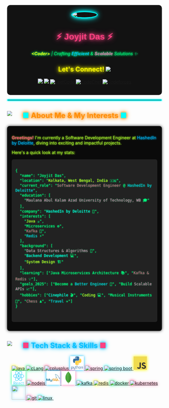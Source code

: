 <div align="center" style="background-color: #121212; /* Dark background */ color: #fff; padding: 20px; border-radius: 10px;">
    <a href="https://github.com/joyjitdas3918" target="_blank">
        <img src="https://media.licdn.com/dms/image/v2/D4E03AQHDoC6Uj8Xscw/profile-displayphoto-shrink_400_400/profile-displayphoto-shrink_400_400/0/1725519214622?e=1749686400&v=beta&t=q3QmewIomt-fIcGoJnY9HWMcjenxFMEQUHEn24FdHuI"
             alt="Joyjit Das"
             width="150"
             height="150"
             style="border-radius: 50%;
                    border: 3px solid #00ffff; /* Cyan neon border */
                    box-shadow: 0 0 10px #00ffff, 0 0 20px #00ffff; /* Neon glow */
                    transition: transform 0.3s ease-in-out;"
             onmouseover="this.style.transform='scale(1.05)'"
             onmouseout="this.style.transform='scale(1)'"
        >
    </a>
    <h1 align="center" style="color: #ff4081; /* Pink neon */
                       font-family: 'Kanit', sans-serif; /* Anime-like font */
                       text-shadow: 0 0 10px #ff4081, 0 0 20px #ff4081;">
        ⚡️ Joyjit Das ⚡️
    </h1>
    <p align="center" style="color: #00ff7f; /* Green neon */
                       font-style: italic;
                       text-shadow: 0 0 5px #00ff7f, 0 0 10px #00ff7f;">
        <span style="color: #ffff00; /* Yellow neon */ font-weight: bold;">&#60;Coder&#62;</span> | Crafting <span style="color: #00bfff; /* Blue neon */ font-weight: bold;">Efficient</span> & <span style="color: #ff69b4; /* Hot pink neon */ font-weight: bold;">Scalable</span> Solutions ✨
    </p>
    <h2 align="center" style="color: #ffff00; /* Yellow neon */
                           text-shadow: 0 0 8px #ffff00, 0 0 16px #ffff00;">
        Let's Connect! <img src="https://i.pinimg.com/originals/8b/49/8a/8b498a90b06515085293c06f0943198f.gif" width="30">
    </h2>
    <p align="center">
        <a href="https://www.linkedin.com/in/joyjit-das/">
            <img height="50" src="https://img.shields.io/badge/LinkedIn-%230077B5.svg?style=for-the-badge&logo=linkedin&logoColor=white"/>
        </a>
        <a href="https://www.instagram.com/joyjit_codes/">
            <img height="50" src="https://img.shields.io/badge/Instagram-%23E4405F.svg?style=for-the-badge&logo=instagram&logoColor=white"/>
        </a>
        <a href="https://leetcode.com/joyjit_codes/" target="_blank">
            <img height="50" src="https://img.shields.io/badge/LeetCode-FFA116?style=for-the-badge&logo=leetcode&logoColor=black" alt="LeetCode">
        </a>
        <a href="https://www.codechef.com/users/joyjit_das" target="_blank">
            <img height="50" src="https://img.shields.io/badge/CodeChef-%23ED7717.svg?style=for-the-badge&logo=codechef&logoColor=white" alt="CodeChef">
        </a>
        <a href="https://codeforces.com/profile/peter_griffin_codes" target="_blank">
            <img height="50" src="https://img.shields.io/badge/Codeforces-%234CAF50.svg?style=for-the-badge&logo=codeforces&logoColor=white" alt="Codeforces">
        </a>
    </p>
</div>
<hr style="border: 2px solid #00ffff; border-radius: 5px; box-shadow: 0 0 5px #00ffff;">

<h2 style="color: #ff8c00; /* Orange neon */
                   font-size: 1.7em;
                   text-shadow: 0 0 8px #ff8c00, 0 0 16px #ff8c00;">
    <img src="https://i.pinimg.com/originals/e9/2f/e6/e92fe691341f49a2350511169391a201.gif" align="left" width="40" style="margin-right: 10px;">
    <span style="color: #00ffff;">&#9632;</span> About Me & My Interests <span style="color: #00ffff;">&#9632;</span>
</h2>
<div style="background-color: #0a0a0a; color: #f0f0f0; padding: 15px; border-radius: 8px; box-shadow: 0 0 10px #333;">
    <p style="color: #adff2f; /* Lime neon */ text-shadow: 0 0 4px #adff2f;">
        <span style="font-weight: bold; color: #ff4081;">Greetings!</span> I'm currently a Software Development Engineer at <a href="https://www2.deloitte.com/in/en.html" target="_blank" style="color: #00bfff; text-decoration: none; text-shadow: 0 0 5px #00bfff;">HashedIn by Deloitte</a>, diving into exciting and impactful projects.
    </p>
    <p style="color: #adff2f; text-shadow: 0 0 4px #adff2f;">
        Here's a quick look at my stats:
    </p>
    <pre style="background-color: #222; padding: 12px; border-radius: 6px; color:#00ff7f; font-family: 'Consolas', monospace; overflow-x: auto; text-shadow: 0 0 3px #00ff7f;">
        <code>
{
  "name": "Joyjit Das",
  "location": "<span style='color: #ffff00;'>Kolkata, West Bengal, India</span> 🇮🇳",
  "current_role": "<span style='color: #ff4081;'>Software Development Engineer</span> @ <span style='color: #00bfff;'>HashedIn by Deloitte</span>",
  "education": [
    "<span style='color: #ff69b4;'>Maulana Abul Kalam Azad University of Technology, WB</span> 🎓"
  ],
  "company": "<span style='color: #00ffff;'>HashedIn by Deloitte</span> 🏢",
  "interests": [
    "<span style='color: #ffff00;'>Java</span> ☕",
    "<span style='color: #00ff7f;'>Microservices</span> ⚙️",
    "<span style='color: #ff4081;'>Kafka</span> 🚀",
    "<span style='color: #00bfff;'>Redis</span> ⚡"
  ],
  "background": [
    "<span style='color: #ff69b4;'>Data Structures & Algorithms</span> 🧠",
    "<span style='color: #00ffff;'>Backend Development</span> 💻",
    "<span style='color: #ffff00;'>System Design</span> 🏗️"
  ],
  "learning": ["<span style='color: #00ff7f;'>Java Microservices Architecture</span> 📚", "<span style='color: #ff4081;'>Kafka & Redis</span> 💡"],
  "goals_2025": ["Become a <span style='color: #00bfff;'>Better Engineer</span> 💪", "Build <span style='color: #ff69b4;'>Scalable APIs</span> 📈"],
  "hobbies": ["<span style='color: #00ffff;'>Cinephile</span> 🎬", "<span style='color: #ffff00;'>Coding</span> 💻", "<span style='color: #00ff7f;'>Musical Instruments</span> 🎸", "<span style='color: #ff4081;'>Chess</span> ♟️", "<span style='color: #00bfff;'>Travel</span> ✈️"]
}
        </code>
    </pre>
</div>
<h2 style="color: #00bfff; /* Blue neon */
                   font-size: 1.7em;
                   text-shadow: 0 0 8px #00bfff, 0 0 16px #00bfff;">
    <img src="https://i.pinimg.com/originals/df/c5/58/dfc55852c3b16f15615c46331161912f.gif" align="left" width="40" style="margin-right: 10px;">
    <span style="color: #ff4081;">&#9632;</span> Tech Stack & Skills <span style="color: #ff4081;">&#9632;</span>
</h2>
<p align="left" style="padding-left: 15px;">
    <a href="https://www.java.com" target="_blank"> <img src="https://cdn.jsdelivr.net/gh/devicons/devicon/icons/java/java-original.svg" alt="java" width="45" height="45" style="filter: drop-shadow(0 0 5px #ffff00);"> </a>
    <a href="https://www.cprogramming.com/" target="_blank"> <img src="https://cdn.jsdelivr.net/gh/devicons/devicon/icons/c/c-original.svg" alt="cLang" width="45" height="45" style="filter: drop-shadow(0 0 5px #00ff7f);"> </a>
    <a href="https://www.w3schools.com/cpp/" target="_blank"> <img src="https://cdn.jsdelivr.net/gh/devicons/devicon/icons/cplusplus/cplusplus-original.svg" alt="cplusplus" width="45" height="45" style="filter: drop-shadow(0 0 5px #ff4081);"> </a>
    <a href="https://www.python.org" target="_blank"> <img src="https://raw.githubusercontent.com/devicons/devicon/master/icons/python/python-original-wordmark.svg" alt="python" width="45" height="45" style="filter: drop-shadow(0 0 5px #00bfff);"> </a>
    <a href="https://spring.io/" target="_blank"> <img src="https://www.vectorlogo.zone/logos/springio/springio-icon.svg" alt="spring" width="45" height="45" style="filter: drop-shadow(0 0 5px #ff69b4);"> </a>
    <a href="https://spring.io/projects/spring-boot" target="_blank"> <img src="https://www.vectorlogo.zone/logos/springio/springio-icon.svg" alt="spring boot" width="45" height="45" style="filter: drop-shadow(0 0 5px #00ffff);"> </a>
    <a href="https://developer.mozilla.org/en-US/docs/Web/JavaScript" target="_blank"> <img src="https://raw.githubusercontent.com/devicons/devicon/master/icons/javascript/javascript-original.svg" alt="javascript" width="45" height="45" style="filter: drop-shadow(0 0 5px #ffff00);"> </a>
    <a href="https://react.dev/" target="_blank"> <img src="https://raw.githubusercontent.com/devicons/devicon/master/icons/react/react-original-wordmark.svg" alt="react" width="45" height="45" style="filter: drop-shadow(0 0 5px #00ff7f);"> </a>
    <a href="https://nodejs.org" target="_blank"> <img src="https://cdn.jsdelivr.net/gh/devicons/devicon/icons/nodejs/nodejs-original-wordmark.svg" alt="nodejs" width="45" height="45" style="filter: drop-shadow(0 0 5px #ff4081);"> </a>
    <a href="https://www.mysql.com/" target="_blank"> <img src="https://raw.githubusercontent.com/devicons/devicon/master/icons/mysql/mysql-original-wordmark.svg" alt="mysql" width="45" height="45" style="filter: drop-shadow(0 0 5px #00bfff);"> </a>
    <a href="https://www.mongodb.com/" target="_blank"> <img src="https://raw.githubusercontent.com/devicons/devicon/master/icons/mongodb/mongodb-original.svg" alt="mongodb" width="45" height="45" style="filter: drop-shadow(0 0 5px #ff69b4);"> </a>
    <a href="https://kafka.apache.org/" target="_blank"> <img src="https://cdn.jsdelivr.net/gh/devicons/devicon/icons/apachekafka/apachekafka-original-wordmark.svg" alt="kafka" width="45" height="45" style="filter: drop-shadow(0 0 5px #00ffff);"> </a>
    <a href="https://redis.io/" target="_blank"> <img src="https://cdn.jsdelivr.net/gh/devicons/devicon/icons/redis/redis-original-wordmark.svg" alt="redis" width="45" height="45" style="filter: drop-shadow(0 0 5px #ffff00);"> </a>
    <a href="https://www.docker.com/" target="_blank"> <img src="https://cdn.jsdelivr.net/gh/devicons/devicon/icons/docker/docker-original.svg" alt="docker" width="45" height="45" style="filter: drop-shadow(0 0 5px #00ff7f);"> </a>
    <a href="https://kubernetes.io/" target="_blank"> <img src="https://cdn.jsdelivr.net/gh/devicons/devicon/icons/kubernetes/kubernetes-plain.svg" alt="kubernetes" width="45" height="45" style="filter: drop-shadow(0 0 5px #ff4081);"> </a>
    <a href="https://aws.amazon.com" target="_blank"> <img src="https://cdn.jsdelivr.net/gh/devicons/devicon/icons/amazonwebservices/amazonwebservices-plain-wordmark.svg" width="45" height="45" style="filter: drop-shadow(0 0 5px #00bfff);"> </a>
    <a href="https://git-scm.com/" target="_blank"> <img src="https://cdn.jsdelivr.net/gh/devicons/devicon/icons/git/git-original.svg" alt="git" width="45" height="45" style="filter: drop-shadow(0 0 5px #ff69b4);"> </a>
    <a href="https://www.linux.org/" target="_blank"> <img src="https://cdn.jsdelivr.net/gh/devicons/devicon/icons/linux/linux-original.svg" alt="linux" width="45" height="45" style="filter: drop-shadow(0 0 5px #00ffff);"> </a>
    <a href="https://www.atlassian.com/software/confluence" target="_blank"> <img
